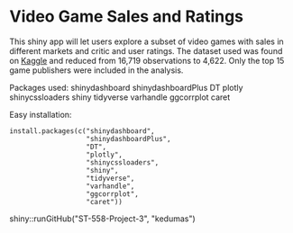 # Video Game Sales and Ratings

This shiny app will let users explore a subset of video games with sales in different markets and critic and user ratings. The dataset used was found on [Kaggle](https://www.kaggle.com/rush4ratio/video-game-sales-with-ratings) and reduced from 16,719 observations to 4,622. Only the top 15 game publishers were included in the analysis.

Packages used:
shinydashboard
shinydashboardPlus
DT
plotly
shinycssloaders
shiny
tidyverse
varhandle
ggcorrplot
caret

Easy installation:
```
install.packages(c("shinydashboard",
                   "shinydashboardPlus",
                   "DT",
                   "plotly",
                   "shinycssloaders",
                   "shiny",
                   "tidyverse",
                   "varhandle",
                   "ggcorrplot",
                   "caret"))
```

shiny::runGitHub("ST-558-Project-3", "kedumas")

